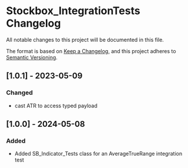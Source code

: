# Stockbox\_IntegrationTests Changelog
All notable changes to this project will be documented in this file.

The format is based on [Keep a Changelog](https://keepachangelog.com/en/1.1.0/), and this project adheres to [Semantic Versioning](https://semver.org/).

## [1.0.1] - 2023-05-09
### Changed
- cast ATR to access typed payload

## [1.0.0] - 2024-05-08

### Added
- Added SB\_Indicator\_Tests class for an AverageTrueRange integration test